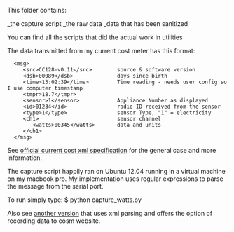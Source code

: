 This folder contains:

_the capture script
_the raw data
_data that has been sanitized

You can find all the scripts that did the actual work in utilities

The data transmitted from my current cost meter has this format:

      <msg>  
         <src>CC128-v0.11</src>        source & software version
         <dsb>00089</dsb>              days since birth 
         <time>13:02:39</time>         Time reading - needs user config so I use computer timestamp
         <tmpr>18.7</tmpr>       
         <sensor>1</sensor>            Appliance Number as displayed
         <id>01234</id>                radio ID received from the sensor
         <type>1</type>                sensor Type, "1" = electricity
         <ch1>                         sensor channel
            <watts>00345</watts>       data and units
         </ch1>
      </msg>    

See [official current cost xml specification](www.currentcost.com/cc128/xml.htm) for the general case and more information.

The capture script happily ran on Ubuntu 12.04 running in a virtual machine on my macbook pro. My implementation uses regular expressions to parse the message from the serial port.

To run simply type:
            $ python capture_watts.py

Also see [another version](https://github.com/JackKelly/currentCostCosmTX) that uses xml parsing and offers the option of recording data to cosm website.

